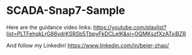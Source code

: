 # SCADA-Snap7-Sample
Here are the guidance video links:
https://youtube.com/playlist?list=PLTFehqkLrG86vdrKSRSb5TbpyFkDCLeIK&si=OQMKszfXzATxjBZR

And follow my Linkedin!
https://www.linkedin.com/in/beier-zhao/
